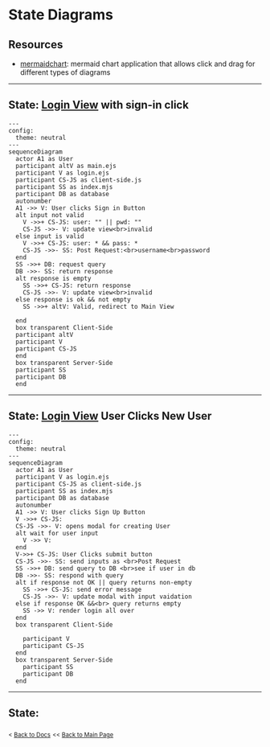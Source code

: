 # State Diagrams
## Resources
- [mermaidchart](https://www.mermaidchart.com/landing?utm_source=google_ads&utm_medium=primary_search&utm_campaign=markdownfocus-US&gad_source=1&gclid=Cj0KCQiAgJa6BhCOARIsAMiL7V_qx7LTRMCpA4KrpHJeeZg82YthBNYfP-ypsQgVA6MVsWzpbXP6NNEaAsKAEALw_wcB): mermaid chart application that allows click and drag for different types of diagrams

---
## State: [Login View](/docs/plan/diagrams/view.md#view-login-page) with sign-in click
```mermaid
---
config:
  theme: neutral
---
sequenceDiagram
  actor A1 as User
  participant altV as main.ejs
  participant V as login.ejs
  participant CS-JS as client-side.js
  participant SS as index.mjs
  participant DB as database
  autonumber
  A1 ->> V: User clicks Sign in Button
  alt input not valid
    V ->>+ CS-JS: user: "" || pwd: ""
    CS-JS ->>- V: update view<br>invalid
  else input is valid
    V ->>+ CS-JS: user: * && pass: *
    CS-JS ->>- SS: Post Request:<br>username<br>password
  end
  SS ->>+ DB: request query
  DB ->>- SS: return response
  alt response is empty
    SS ->>+ CS-JS: return response
    CS-JS ->>- V: update view<br>invalid
  else response is ok && not empty
    SS ->>+ altV: Valid, redirect to Main View
    
  end
  box transparent Client-Side
  participant altV
  participant V
  participant CS-JS
  end
  box transparent Server-Side
  participant SS
  participant DB
  end
```

---
## State: [Login View](/docs/plan/diagrams/view.md#view-login-page) User Clicks New User
```mermaid
---
config:
  theme: neutral
---
sequenceDiagram
  actor A1 as User
  participant V as login.ejs
  participant CS-JS as client-side.js
  participant SS as index.mjs
  participant DB as database
  autonumber
  A1 ->> V: User clicks Sign Up Button
  V ->>+ CS-JS: 
  CS-JS ->>- V: opens modal for creating User
  alt wait for user input
    V ->> V: 
  end
  V->>+ CS-JS: User Clicks submit button
  CS-JS ->>- SS: send inputs as <br>Post Request
  SS ->>+ DB: send query to DB <br>see if user in db
  DB ->>- SS: respond with query
  alt if response not OK || query returns non-empty
    SS ->>+ CS-JS: send error message
    CS-JS ->>- V: update modal with input vaidation
  else if response OK &&<br> query returns empty
    SS ->> V: render login all over
  end
  box transparent Client-Side
    
    participant V
    participant CS-JS
  end
  box transparent Server-Side
    participant SS
    participant DB
  end
  ```
  ---
  ## State: 



<sub>\< [Back to Docs](/docs/README.md)</sub>
<sub>\<\< [Back to Main Page](/README.md)</sub>

